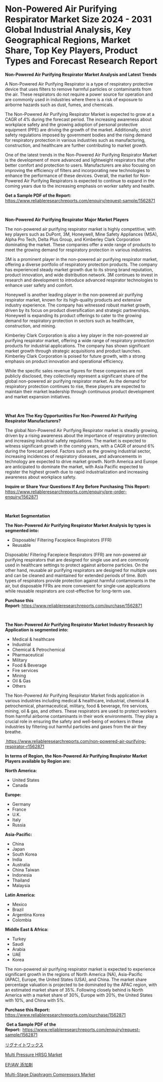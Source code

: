 <p><h1>Non-Powered Air Purifying Respirator Market Size 2024 - 2031 Global Industrial Analysis, Key Geographical Regions, Market Share, Top Key Players, Product Types and Forecast Research Report</h1></p><p><strong>Non-Powered Air Purifying Respirator Market Analysis and Latest Trends</strong></p>
<p><p>A Non-Powered Air Purifying Respirator is a type of respiratory protective device that uses filters to remove harmful particles or contaminants from the air. These respirators do not require a power source for operation and are commonly used in industries where there is a risk of exposure to airborne hazards such as dust, fumes, and chemicals.</p><p>The Non-Powered Air Purifying Respirator Market is expected to grow at a CAGR of 4% during the forecast period. The increasing awareness about workplace safety and the growing adoption of personal protective equipment (PPE) are driving the growth of the market. Additionally, strict safety regulations imposed by government bodies and the rising demand for respiratory protection in various industries such as manufacturing, construction, and healthcare are further contributing to market growth.</p><p>One of the latest trends in the Non-Powered Air Purifying Respirator Market is the development of more advanced and lightweight respirators that offer better comfort and protection to users. Manufacturers are also focusing on improving the efficiency of filters and incorporating new technologies to enhance the performance of these devices. Overall, the market for Non-Powered Air Purifying Respirators is expected to continue to expand in the coming years due to the increasing emphasis on worker safety and health.</p></p>
<p><strong>Get a Sample PDF of the Report:&nbsp;</strong> <a href="https://www.reliableresearchreports.com/enquiry/request-sample/1562871">https://www.reliableresearchreports.com/enquiry/request-sample/1562871</a></p>
<p>&nbsp;</p>
<p><strong>Non-Powered Air Purifying Respirator Major Market Players</strong></p>
<p><p>The non-powered air purifying respirator market is highly competitive, with key players such as DuPont, 3M, Honeywell, Mine Safety Appliances (MSA), Alpha Pro Tech, Delta Plus Group, and Kimberley Clark Corporation dominating the market. These companies offer a wide range of products to meet the growing demand for respiratory protection in various industries.</p><p>3M is a prominent player in the non-powered air purifying respirator market, offering a diverse portfolio of respiratory protection products. The company has experienced steady market growth due to its strong brand reputation, product innovation, and wide distribution network. 3M continues to invest in research and development to introduce advanced respirator technologies to enhance user safety and comfort.</p><p>Honeywell is another leading player in the non-powered air purifying respirator market, known for its high-quality products and extensive industry experience. The company has witnessed robust market growth, driven by its focus on product diversification and strategic partnerships. Honeywell is expanding its product offerings to cater to the growing demand for respiratory protection in sectors such as healthcare, construction, and mining.</p><p>Kimberley Clark Corporation is also a key player in the non-powered air purifying respirator market, offering a wide range of respiratory protection products for industrial applications. The company has shown significant market growth through strategic acquisitions and product launches. Kimberley Clark Corporation is poised for future growth, with a strong emphasis on product innovation and operational efficiency.</p><p>While the specific sales revenue figures for these companies are not publicly disclosed, they collectively represent a significant share of the global non-powered air purifying respirator market. As the demand for respiratory protection continues to rise, these players are expected to maintain their market leadership through continuous product development and market expansion initiatives.</p></p>
<p>&nbsp;</p>
<p><strong>What Are The Key Opportunities For Non-Powered Air Purifying Respirator Manufacturers?</strong></p>
<p><p>The global Non-Powered Air Purifying Respirator market is steadily growing, driven by a rising awareness about the importance of respiratory protection and increasing industrial safety regulations. The market is expected to witness significant growth in the coming years, with a CAGR of around 6% during the forecast period. Factors such as the growing industrial sector, increasing incidences of respiratory diseases, and advancements in technology are expected to drive market growth. North America and Europe are anticipated to dominate the market, with Asia Pacific expected to register the highest growth due to rapid industrialization and increasing awareness about workplace safety.</p></p>
<p><strong>Inquire or Share Your Questions If Any Before Purchasing This Report:</strong> <a href="https://www.reliableresearchreports.com/enquiry/pre-order-enquiry/1562871">https://www.reliableresearchreports.com/enquiry/pre-order-enquiry/1562871</a></p>
<p>&nbsp;</p>
<p><strong>Market Segmentation</strong></p>
<p><strong>The Non-Powered Air Purifying Respirator Market Analysis by types is segmented into:</strong></p>
<p><ul><li>Disposable/ Filtering Facepiece Respirators (FFR)</li><li>Reusable</li></ul></p>
<p><p>Disposable/ Filtering Facepiece Respirators (FFR) are non-powered air purifying respirators that are designed for single use and are commonly used in healthcare settings to protect against airborne particles. On the other hand, reusable air purifying respirators are designed for multiple uses and can be cleaned and maintained for extended periods of time. Both types of respirators provide protection against harmful contaminants in the air, but disposable FFRs are more convenient for single-use applications while reusable respirators are cost-effective for long-term use.</p></p>
<p><strong>Purchase this Report:&nbsp;</strong><a href="https://www.reliableresearchreports.com/purchase/1562871">https://www.reliableresearchreports.com/purchase/1562871</a></p>
<p>&nbsp;</p>
<p><strong>The Non-Powered Air Purifying Respirator Market Industry Research by Application is segmented into:</strong></p>
<p><ul><li>Medical & healthcare</li><li>Industrial</li><li>Chemical & Petrochemical</li><li>Pharmaceutical</li><li>Military</li><li>Food & Beverage</li><li>Fire services</li><li>Mining</li><li>Oil & Gas</li><li>Others</li></ul></p>
<p><p>The Non-Powered Air Purifying Respirator Market finds application in various industries including medical & healthcare, industrial, chemical & petrochemical, pharmaceutical, military, food & beverage, fire services, mining, oil & gas, and others. These respirators are used to protect workers from harmful airborne contaminants in their work environments. They play a crucial role in ensuring the safety and well-being of workers in these industries by filtering out harmful particles and gases from the air they breathe.</p></p>
<p><a href="https://www.reliableresearchreports.com/non-powered-air-purifying-respirator-r1562871">&nbsp;https://www.reliableresearchreports.com/non-powered-air-purifying-respirator-r1562871</a></p>
<p><strong>In terms of Region, the Non-Powered Air Purifying Respirator Market Players available by Region are:</strong></p>
<p>
    <p> <strong> North America: </strong>
        <ul>
            <li>United States</li>
            <li>Canada</li>
        </ul>
        </p> 
    <p> <strong> Europe: </strong>
        <ul>
            <li>Germany</li>
            <li>France</li>
            <li>U.K.</li>
            <li>Italy</li>
            <li>Russia</li>
        </ul>
        </p> 
    <p> <strong> Asia-Pacific: </strong>
        <ul>
            <li>China</li>
            <li>Japan</li>
            <li>South Korea</li>
            <li>India</li>
            <li>Australia</li>
            <li>China Taiwan</li>
            <li>Indonesia</li>
            <li>Thailand</li>
            <li>Malaysia</li>
        </ul>
        </p> 
    <p> <strong> Latin America: </strong>
        <ul>
            <li>Mexico</li>
            <li>Brazil</li>
            <li>Argentina Korea</li>
            <li>Colombia</li>
        </ul>
        </p> 
    <p> <strong> Middle East & Africa: </strong>
        <ul>
            <li>Turkey</li>
            <li>Saudi</li>
            <li>Arabia</li>
            <li>UAE</li>
            <li>Korea</li>
        </ul>
    </p>
    </p>
<p><p>The non-powered air purifying respirator market is expected to experience significant growth in the regions of North America (NA), Asia-Pacific (APAC), Europe, the United States (USA), and China. The market share percentage valuation is projected to be dominated by the APAC region, with an estimated market share of 35%. Following closely behind is North America with a market share of 30%, Europe with 20%, the United States with 10%, and China with 5%.</p></p>
<p><strong>Purchase this Report: </strong><a href="https://www.reliableresearchreports.com/purchase/1562871">https://www.reliableresearchreports.com/purchase/1562871</a></p>
<p>&nbsp;<strong>Get a Sample PDF of the Report:&nbsp;&nbsp;</strong><a href="https://www.reliableresearchreports.com/enquiry/request-sample/1562871">https://www.reliableresearchreports.com/enquiry/request-sample/1562871</a></p>
<p><strong></strong></p>
<p><p><a href="https://github.com/xnljig2898992/Market-Research-Report-List-2/blob/main/9967469169110.md">リグナイトワックス</a></p><p><a href="https://github.com/syaifulanwaramsyori/Market-Research-Report-List-1/blob/main/multi-pressure-hrsg-market.md">Multi Pressure HRSG Market</a></p><p><a href="https://github.com/adcxff01450218/Market-Research-Report-List-2/blob/main/6448122169111.md">EP/AW 添加剤</a></p><p><a href="https://github.com/vregtldg37/Market-Research-Report-List-1/blob/main/multi-stage-diaphragm-compressors-market.md">Multi-Stage Diaphragm Compressors Market</a></p></p>